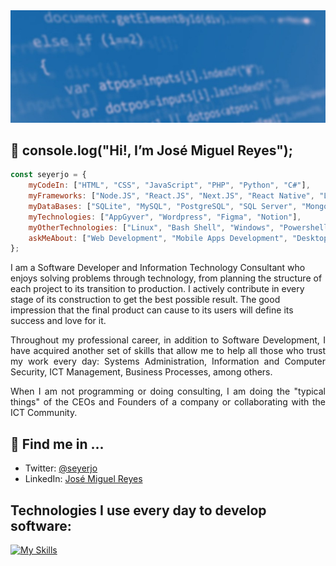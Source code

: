 <img src="./assets/github-profile-banner.jpg" />

## 👋 console.log("Hi!, I’m José Miguel Reyes");

```javascript
const seyerjo = {
    myCodeIn: ["HTML", "CSS", "JavaScript", "PHP", "Python", "C#"],
    myFrameworks: ["Node.JS", "React.JS", "Next.JS", "React Native", "Laravel", ".Net"],
    myDataBases: ["SQLite", "MySQL", "PostgreSQL", "SQL Server", "MongoDB"],
    myTechnologies: ["AppGyver", "Wordpress", "Figma", "Notion"],
    myOtherTechnologies: ["Linux", "Bash Shell", "Windows", "Powershell", "Git", "Github"],
    askMeAbout: ["Web Development", "Mobile Apps Development", "Desktop Applications Development", "ICT"],
};
```

<p align="justify">

I am a Software Developer and Information Technology Consultant who enjoys solving problems through technology, from planning the structure of each project to its transition to production. I actively contribute in every stage of its construction to get the best possible result. The good impression that the final product can cause to its users will define its success and love for it.
</p>
<p align="justify">
Throughout my professional career, in addition to Software Development, I have acquired another set of skills that allow me to help all those who trust my work every day: Systems Administration, Information and Computer Security, ICT Management, Business Processes, among others.
</p>
<p align="justify">
When I am not programming or doing consulting, I am doing the "typical things" of the CEOs and Founders of a company or collaborating with the ICT Community.
</p>

## 📲 Find me in ...

-   Twitter: [@seyerjo](https://twitter.com/seyerjo "@seyerjo")
-   LinkedIn: [José Miguel Reyes](https://www.linkedin.com/in/josem-reyes "José Miguel Reyes")

## Technologies I use every day to develop software:

[![My Skills](https://skills.thijs.gg/icons?i=html,css,js,php,python,cs,nodejs,nextjs,react,laravel,dotnet,wordpress,sqlite,mysql,postgres,mongodb,figma,linux,bash,powershell,git,github)](https://skills.thijs.gg)
